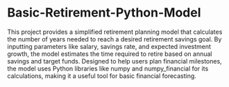 # Basic-Retirement-Python-Model
This project provides a simplified retirement planning model that calculates the number of years needed to reach a desired retirement savings goal. By inputting parameters like salary, savings rate, and expected investment growth, the model estimates the time required to retire based on annual savings and target funds. Designed to help users plan financial milestones, the model uses Python libraries like numpy and numpy_financial for its calculations, making it a useful tool for basic financial forecasting.
